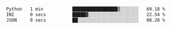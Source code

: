 <!--START_SECTION:waka-->

```txt
Python   1 min           █████████████████▒░░░░░░░   69.18 %
INI      0 secs          █████▓░░░░░░░░░░░░░░░░░░░   22.54 %
JSON     0 secs          ██░░░░░░░░░░░░░░░░░░░░░░░   08.28 %
```

<!--END_SECTION:waka-->
